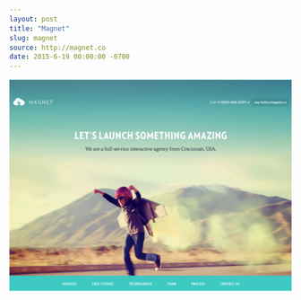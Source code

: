 ```yaml
---
layout: post
title: "Magnet"
slug: magnet
source: http://magnet.co
date: 2015-6-19 00:00:00 -0700
---
```


<img src="/assets/img/screenshots/magnet.jpg">
